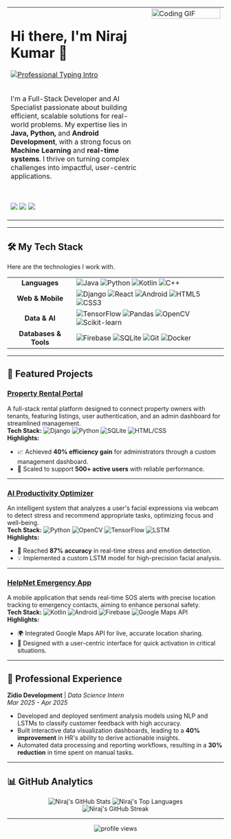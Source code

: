 <table>
  <tr>
    <td valign="top" width="65%">
      <h1 align="left">Hi there, I'm Niraj Kumar 👋</h1>
      <a href="https://git.io/typing-svg"><img src="https://readme-typing-svg.herokuapp.com?color=%23036CE3&size=22&center=false&vCenter=true&width=500&lines=Software+Engineer+%26+AI+Enthusiast;Building+Scalable+Solutions;Full-Stack+Developer;Let's+Build+the+Future+Together" alt="Professional Typing Intro" /></a>
      <br><br>
      <p align="left">
        I'm a Full-Stack Developer and AI Specialist passionate about building efficient, scalable solutions for real-world problems. My expertise lies in <b>Java, Python,</b> and <b>Android Development</b>, with a strong focus on <b>Machine Learning</b> and <b>real-time systems</b>. I thrive on turning complex challenges into impactful, user-centric applications.
      </p>
      <br>
      <p align="left">
        <a href="https://www.linkedin.com/in/nirajShahni/" target="_blank"><img src="https://img.shields.io/badge/LinkedIn-0077B5?style=for-the-badge&logo=linkedin&logoColor=white" /></a>
        <a href="https://github.com/Nirajlpu"><img src="https://img.shields.io/badge/GitHub-100000?style=for-the-badge&logo=github&logoColor=white" /></a>
        <a href="mailto:nirajsahani2004@gmail.com"><img src="https://img.shields.io/badge/Email-D14836?style=for-the-badge&logo=gmail&logoColor=white" /></a>
      </p>
    </td>
    <td valign="top" width="35%">
      <img src="https://media.giphy.com/media/v1.Y2lkPTc5MGI3NjExd2RocTNoaWx6ZGgxYjNnbmZ5bml2N3luczNrdXF2N2ZlM3Nyb3YyZyZlcD12MV9pbnRlcm5hbF9naWZfYnlfaWQmY3Q9Zw/qgQUggAC3Pfv687qPC/giphy.gif" alt="Coding GIF" width="100%" />
    </td>
  </tr>
</table>

---

## 🛠️ My Tech Stack

Here are the technologies I work with.

<table>
  <tr>
    <td align="center"><strong>Languages</strong></td>
    <td>
      <img src="https://img.shields.io/badge/Java-ED8B00?style=for-the-badge&logo=openjdk&logoColor=white" alt="Java"/>
      <img src="https://img.shields.io/badge/Python-3776AB?style=for-the-badge&logo=python&logoColor=white" alt="Python"/>
      <img src="https://img.shields.io/badge/Kotlin-7F52FF?style=for-the-badge&logo=kotlin&logoColor=white" alt="Kotlin"/>
      <img src="https://img.shields.io/badge/C++-00599C?style=for-the-badge&logo=c%2B%2B&logoColor=white" alt="C++"/>
    </td>
  </tr>
  <tr>
    <td align="center"><strong>Web & Mobile</strong></td>
    <td>
      <img src="https://img.shields.io/badge/Django-092E20?style=for-the-badge&logo=django&logoColor=white" alt="Django"/>
      <img src="https://img.shields.io/badge/React-20232A?style=for-the-badge&logo=react&logoColor=61DAFB" alt="React"/>
      <img src="https://img.shields.io/badge/Android-3DDC84?style=for-the-badge&logo=android&logoColor=white" alt="Android"/>
      <img src="https://img.shields.io/badge/HTML5-E34F26?style=for-the-badge&logo=html5&logoColor=white" alt="HTML5"/>
      <img src="https://img.shields.io/badge/CSS3-1572B6?style=for-the-badge&logo=css3&logoColor=white" alt="CSS3"/>
    </td>
  </tr>
  <tr>
    <td align="center"><strong>Data & AI</strong></td>
    <td>
      <img src="https://img.shields.io/badge/TensorFlow-FF6F00?style=for-the-badge&logo=tensorflow&logoColor=white" alt="TensorFlow"/>
      <img src="https://img.shields.io/badge/Pandas-150458?style=for-the-badge&logo=pandas&logoColor=white" alt="Pandas"/>
      <img src="https://img.shields.io/badge/OpenCV-5C3EE8?style=for-the-badge&logo=opencv&logoColor=white" alt="OpenCV"/>
      <img src="https://img.shields.io/badge/scikit--learn-F7931E?style=for-the-badge&logo=scikit-learn&logoColor=white" alt="Scikit-learn"/>
    </td>
  </tr>
    <tr>
    <td align="center"><strong>Databases & Tools</strong></td>
    <td>
      <img src="https://img.shields.io/badge/Firebase-FFCA28?style=for-the-badge&logo=firebase&logoColor=black" alt="Firebase"/>
      <img src="https://img.shields.io/badge/SQLite-003B57?style=for-the-badge&logo=sqlite&logoColor=white" alt="SQLite"/>
      <img src="https://img.shields.io/badge/Git-F05032?style=for-the-badge&logo=git&logoColor=white" alt="Git"/>
      <img src="https://img.shields.io/badge/Docker-2496ED?style=for-the-badge&logo=docker&logoColor=white" alt="Docker"/>
    </td>
  </tr>
</table>

---

## 🚀 Featured Projects

### [Property Rental Portal](https://sblrent.onrender.com/)
A full-stack rental platform designed to connect property owners with tenants, featuring listings, user authentication, and an admin dashboard for streamlined management.
<br>
**Tech Stack:** ![Django](https://img.shields.io/badge/Django-092E20?style=flat-square&logo=django&logoColor=white)
![Python](https://img.shields.io/badge/Python-3776AB?style=flat-square&logo=python&logoColor=white)
![SQLite](https://img.shields.io/badge/SQLite-003B57?style=flat-square&logo=sqlite&logoColor=white)
![HTML/CSS](https://img.shields.io/badge/HTML/CSS-E34F26?style=flat-square&logo=html5&logoColor=white)
<br>
**Highlights:**
- 📈 Achieved **40% efficiency gain** for administrators through a custom management dashboard.
- 👥 Scaled to support **500+ active users** with reliable performance.

---

### [AI Productivity Optimizer](https://tinyurl.com/m3jdw8sr)
An intelligent system that analyzes a user's facial expressions via webcam to detect stress and recommend appropriate tasks, optimizing focus and well-being.
<br>
**Tech Stack:** ![Python](https://img.shields.io/badge/Python-3776AB?style=flat-square&logo=python&logoColor=white)
![OpenCV](https://img.shields.io/badge/OpenCV-5C3EE8?style=flat-square&logo=opencv&logoColor=white)
![TensorFlow](https://img.shields.io/badge/TensorFlow-FF6F00?style=flat-square&logo=tensorflow&logoColor=white)
![LSTM](https://img.shields.io/badge/LSTM-Neural%20Network-blue.svg?style=flat-square)
<br>
**Highlights:**
- 🎯 Reached **87% accuracy** in real-time stress and emotion detection.
- 💡 Implemented a custom LSTM model for high-precision facial analysis.

---

### [HelpNet Emergency App](https://tinyurl.com/yhx7d6xz)
A mobile application that sends real-time SOS alerts with precise location tracking to emergency contacts, aiming to enhance personal safety.
<br>
**Tech Stack:** ![Kotlin](https://img.shields.io/badge/Kotlin-7F52FF?style=flat-square&logo=kotlin&logoColor=white)
![Android](https://img.shields.io/badge/Android-3DDC84?style=flat-square&logo=android&logoColor=white)
![Firebase](https://img.shields.io/badge/Firebase-FFCA28?style=flat-square&logo=firebase&logoColor=black)
![Google Maps API](https://img.shields.io/badge/Maps%20API-4285F4?style=flat-square&logo=googlemaps&logoColor=white)
<br>
**Highlights:**
- 🌍 Integrated Google Maps API for live, accurate location sharing.
- 📱 Designed with a user-centric interface for quick activation in critical situations.

---

## 💼 Professional Experience

**Zidio Development** | *Data Science Intern*
<br>
*Mar 2025 - Apr 2025*
- Developed and deployed sentiment analysis models using NLP and LSTMs to classify customer feedback with high accuracy.
- Built interactive data visualization dashboards, leading to a **40% improvement** in HR's ability to derive actionable insights.
- Automated data processing and reporting workflows, resulting in a **30% reduction** in time spent on manual tasks.

---

## 📊 GitHub Analytics

<div align="center">
  <img src="https://github-readme-stats.vercel.app/api?username=Nirajlpu&show_icons=true&theme=github_dark&hide_border=true&include_all_commits=true&count_private=true" alt="Niraj's GitHub Stats" />
  <img src="https://github-readme-stats.vercel.app/api/top-langs/?username=Nirajlpu&layout=compact&theme=github_dark&hide_border=true&langs_count=8" alt="Niraj's Top Languages" />
</div>
<div align="center">
  <img src="https://github-readme-streak-stats.herokuapp.com/?user=Nirajlpu&theme=github_dark&hide_border=true" alt="Niraj's GitHub Streak" />
</div>

---


<p align="center">
  <img src="https://komarev.com/ghpvc/?username=Nirajlpu&label=Profile%20views&color=0e75b6&style=flat" alt="profile views" />
</p>
